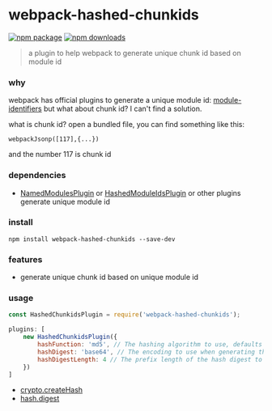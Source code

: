 # webpack-hashed-chunkids
[![npm package](https://img.shields.io/npm/v/webpack-hashed-chunkids.svg)](https://www.npmjs.org/package/webpack-hashed-chunkids)
[![npm downloads](http://img.shields.io/npm/dm/webpack-hashed-chunkids.svg)](https://www.npmjs.org/package/webpack-hashed-chunkids)
> a plugin to help webpack to generate unique chunk id based on module id
### why
webpack has official plugins to generate a unique module id: [module-identifiers](https://webpack.js.org/guides/caching/#module-identifiers)
but what about chunk id? I can't find a solution.

what is chunk id? open a bundled file, you can find something like this:

```
webpackJsonp([117],{...})
```

and the number 117 is chunk id

### dependencies

* [NamedModulesPlugin](https://webpack.js.org/plugins/named-modules-plugin/) or [HashedModuleIdsPlugin](https://webpack.js.org/plugins/hashed-module-ids-plugin/) or other plugins generate unique module id

### install
```
npm install webpack-hashed-chunkids --save-dev
```

### features
* generate unique chunk id based on unique module id

### usage
```javascript
const HashedChunkidsPlugin = require('webpack-hashed-chunkids');

plugins: [
    new HashedChunkidsPlugin({
        hashFunction: 'md5', // The hashing algorithm to use, defaults to 'md5'. All functions from Node.JS' crypto.createHash are supported.
        hashDigest: 'base64', // The encoding to use when generating the hash, defaults to 'base64'. All encodings from Node.JS' hash.digest are supported.
        hashDigestLength: 4 // The prefix length of the hash digest to use, defaults to 4.
    })
]
```
* [crypto.createHash](https://nodejs.org/api/crypto.html#crypto_crypto_createhash_algorithm_options)
* [hash.digest](https://nodejs.org/api/crypto.html#crypto_hash_digest_encoding)
